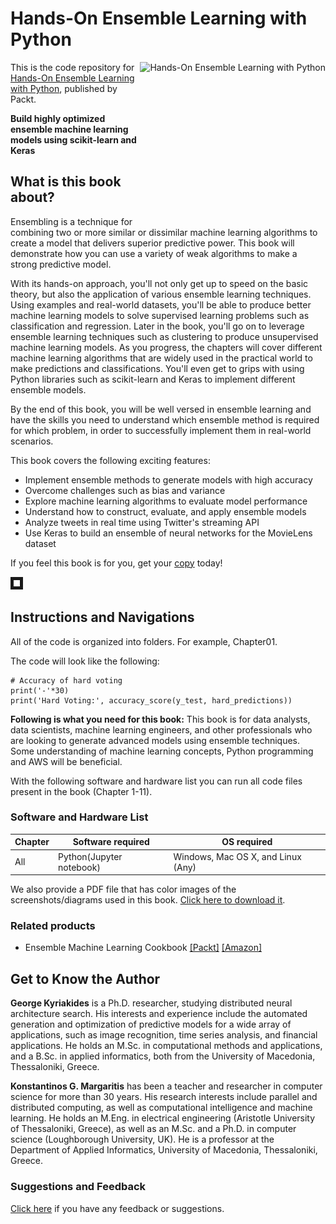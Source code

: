 # Hands-On Ensemble Learning with Python

<a href="https://www.packtpub.com/data/hands-on-ensemble-learning-with-python"><img src="https://www.packtpub.com/media/catalog/product/cache/e4d64343b1bc593f1c5348fe05efa4a6/9/7/9781789612851-original.png" alt="Hands-On Ensemble Learning with Python" height="256px" align="right"></a>

This is the code repository for [Hands-On Ensemble Learning with Python](https://www.packtpub.com/data/hands-on-ensemble-learning-with-python), published by Packt.

**Build highly optimized ensemble machine learning models using scikit-learn and Keras**

## What is this book about?
Ensembling is a technique for combining two or more similar or dissimilar machine learning algorithms to create a model that delivers superior predictive power. This book will demonstrate how you can use a variety of weak algorithms to make a strong predictive model.

With its hands-on approach, you'll not only get up to speed on the basic theory, but also the application of various ensemble learning techniques. Using examples and real-world datasets, you'll be able to produce better machine learning models to solve supervised learning problems such as classification and regression. Later in the book, you'll go on to leverage ensemble learning techniques such as clustering to produce unsupervised machine learning models. As you progress, the chapters will cover different machine learning algorithms that are widely used in the practical world to make predictions and classifications. You'll even get to grips with using Python libraries such as scikit-learn and Keras to implement different ensemble models.

By the end of this book, you will be well versed in ensemble learning and have the skills you need to understand which ensemble method is required for which problem, in order to successfully implement them in real-world scenarios.

This book covers the following exciting features:
* Implement ensemble methods to generate models with high accuracy
* Overcome challenges such as bias and variance
* Explore machine learning algorithms to evaluate model performance
* Understand how to construct, evaluate, and apply ensemble models
* Analyze tweets in real time using Twitter's streaming API
* Use Keras to build an ensemble of neural networks for the MovieLens dataset

If you feel this book is for you, get your [copy](https://www.amazon.com/dp/1789612853) today!

<a href="https://www.packtpub.com/?utm_source=github&utm_medium=banner&utm_campaign=GitHubBanner"><img src="https://raw.githubusercontent.com/PacktPublishing/GitHub/master/GitHub.png" 
alt="https://www.packtpub.com/" border="5" /></a>

## Instructions and Navigations
All of the code is organized into folders. For example, Chapter01.

The code will look like the following:
```
# Accuracy of hard voting
print('-'*30)
print('Hard Voting:', accuracy_score(y_test, hard_predictions))
```

**Following is what you need for this book:**
This book is for data analysts, data scientists, machine learning engineers, and other professionals who are looking to generate advanced models using ensemble techniques. Some understanding of machine learning concepts, Python programming and AWS will be beneficial.	

With the following software and hardware list you can run all code files present in the book (Chapter 1-11).
### Software and Hardware List
| Chapter | Software required | OS required |
| -------- | ------------------------------------ | ----------------------------------- |
| All | Python(Jupyter notebook) | Windows, Mac OS X, and Linux (Any) |

We also provide a PDF file that has color images of the screenshots/diagrams used in this book. [Click here to download it](https://static.packt-cdn.com/downloads/9781789612851_ColorImages.pdf).

### Related products
* Ensemble Machine Learning Cookbook [[Packt]](https://www.packtpub.com/big-data-and-business-intelligence/ensemble-machine-learning-cookbook) [[Amazon]](https://www.amazon.com/dp/1789136601)


## Get to Know the Author
**George Kyriakides** is a Ph.D. researcher, studying distributed neural architecture search. His interests and experience include the automated generation and optimization of predictive models for a wide array of applications, such as image recognition, time series analysis, and financial applications. He holds an M.Sc. in computational methods and applications, and a B.Sc. in applied informatics, both from the University of Macedonia, Thessaloniki, Greece.

**Konstantinos G. Margaritis** has been a teacher and researcher in computer science for more than 30 years. His research interests include parallel and distributed computing, as well as computational intelligence and machine learning. He holds an M.Eng. in electrical engineering (Aristotle University of Thessaloniki, Greece), as well as an M.Sc. and a Ph.D. in computer science (Loughborough University, UK). He is a professor at the Department of Applied Informatics, University of Macedonia, Thessaloniki, Greece. 


### Suggestions and Feedback
[Click here](https://docs.google.com/forms/d/e/1FAIpQLSdy7dATC6QmEL81FIUuymZ0Wy9vH1jHkvpY57OiMeKGqib_Ow/viewform) if you have any feedback or suggestions.


